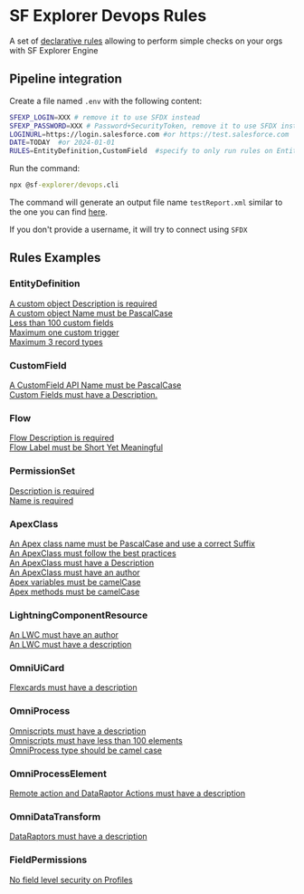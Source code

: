 # SF Explorer Devops Rules

A set of [declarative rules](./defaultRules.js) allowing to perform simple checks on your orgs with SF Explorer Engine

## Pipeline integration
Create a file named `.env` with the following content:
```bash
SFEXP_LOGIN=XXX # remove it to use SFDX instead
SFEXP_PASSWORD=XXX # Password+SecurityToken, remove it to use SFDX instead
LOGINURL=https://login.salesforce.com #or https://test.salesforce.com
DATE=TODAY  #or 2024-01-01
RULES=EntityDefinition,CustomField  #specify to only run rules on EntityDefinition and CustomField - remove param to check all rules
```

Run the command:  
```cmd
npx @sf-explorer/devops.cli
```
The command will generate an output file name `testReport.xml` similar to the one you can find [here](./cli/test-report.xml).


If you don't provide a username, it will try to connect using `SFDX`

## Rules Examples
### EntityDefinition
[A custom object Description is required](./Sample%20Rules/EntityDefinition/index.md)  
[A custom object Name must be PascalCase](./Sample%20Rules/EntityDefinition/index.md)  
[Less than 100 custom fields](./Sample%20Rules/EntityDefinition/index.md)  
[Maximum one custom trigger](./Sample%20Rules/EntityDefinition/index.md)  
[Maximum 3 record types](./Sample%20Rules/EntityDefinition/index.md)  

### CustomField
[A CustomField API Name must be PascalCase](./Sample%20Rules/CustomField/index.md)  
[Custom Fields must have a Description.](./Sample%20Rules/CustomField/index.md)  

### Flow
[Flow Description is required](./Sample%20Rules/Flow/index.md)  
[Flow Label must be Short Yet Meaningful](./Sample%20Rules/Flow/index.md)  

### PermissionSet
[Description is required](./Sample%20Rules/PermissionSet/index.md)  
[Name is required](./Sample%20Rules/PermissionSet/index.md)  

### ApexClass
[An Apex class name must be PascalCase and use a correct Suffix](./Sample%20Rules/ApexClass/index.md)  
[An ApexClass must follow the best practices](./Sample%20Rules/ApexClass/index.md)  
[An ApexClass must have a Description](./Sample%20Rules/ApexClass/index.md)  
[An ApexClass must have an author](./Sample%20Rules/ApexClass/index.md)  
[Apex variables must be camelCase](./Sample%20Rules/ApexClass/index.md)  
[Apex methods must be camelCase](./Sample%20Rules/ApexClass/index.md)  

### LightningComponentResource
[An LWC must have an author](./Sample%20Rules/LightningComponentResource/index.md)  
[An LWC must have a description](./Sample%20Rules/LightningComponentResource/index.md)  

### OmniUiCard
[Flexcards must have a description](./Sample%20Rules/OmniUiCard/index.md)  

### OmniProcess
[Omniscripts must have a description](./Sample%20Rules/OmniProcess/index.md)  
[Omniscripts must have less than 100 elements](./Sample%20Rules/OmniProcess/index.md)  
[OmniProcess type should be camel case](./Sample%20Rules/OmniProcess/index.md)  

### OmniProcessElement
[Remote action and DataRaptor Actions must have a description](./Sample%20Rules/OmniProcessElement/index.md)  

### OmniDataTransform
[DataRaptors must have a description](./Sample%20Rules/OmniDataTransform/index.md)  

### FieldPermissions
[No field level security on Profiles](./Sample%20Rules/FieldPermissions/index.md)  

